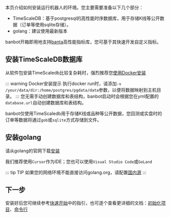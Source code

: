 本页介绍如何安装运行机器人的环境。您主要需要准备以下几个部分：
* TimeScaleDB：基于postgresql的高性能时序数据库，用于存储K线等公开数据（订单等使用sqlite存储）。
* golang：建议使用最新版本

banbot开箱即用地支持[banta](https://github.com/banbox/banta)高性能指标库，您可基于其快速开发自定义指标。

## 安装TimeScaleDB数据库
从软件包安装TimeScaledb比较复杂耗时，强烈推荐您[使用Docker安装](https://docs.timescale.com/self-hosted/latest/install/installation-docker/)

::: warning Docker安装提示
执行docker run时，请添加`-v /your/data/dir:/home/postgres/pgdata/data`参数，以便将数据映射到主机目录。
:::
您无需手动创建数据库和表结构，banbot启动时会根据您在yml配置的`database.url`自动创建数据库和表结构。

banbot仅使用TimeScaledb用于存储K线或品种等公开数据，您回测或实盘时的订单等数据将通过`gob`或`sqlite`方式存储到文件。

## 安装golang
请从golang的官网下载[安装](https://go.dev/doc/install)

我们推荐使用`Cursor`作为IDE；您也可以使用`Visual Studio Code`或`GoLand`

::: tip TIP
如果您的网络环境不能直接访问golang.org，请配置[国内源](https://learnku.com/go/wikis/38122)
:::

## 下一步
安装好后您可继续参考[快速开始](./quick_local.md)中的指引，也可逐个查看更详细的文档：[初始化项目](./init_project.md)、[命令行](./bot_usage.md)
